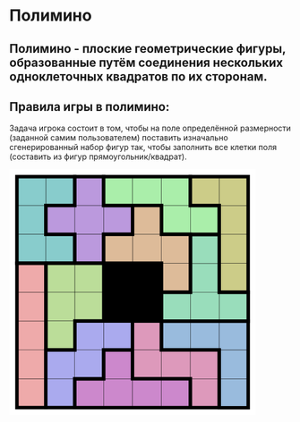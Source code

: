 # Полимино

## Полимино - плоские геометрические фигуры, образованные путём соединения нескольких одноклеточных квадратов по их сторонам. 


## Правила игры в полимино:
Задача игрока состоит в том, чтобы на поле определённой размерности (заданной самим пользователем) поставить изначально сгенерированный набор фигур так, чтобы заполнить все клетки поля (составить из фигур прямоугольник/квадрат).

![Иллюстрация к проекту](https://github.com/ValeriaPichugina/Polimino_project/blob/main/440px-Pentominos_square_8x8_016.svg.png)
